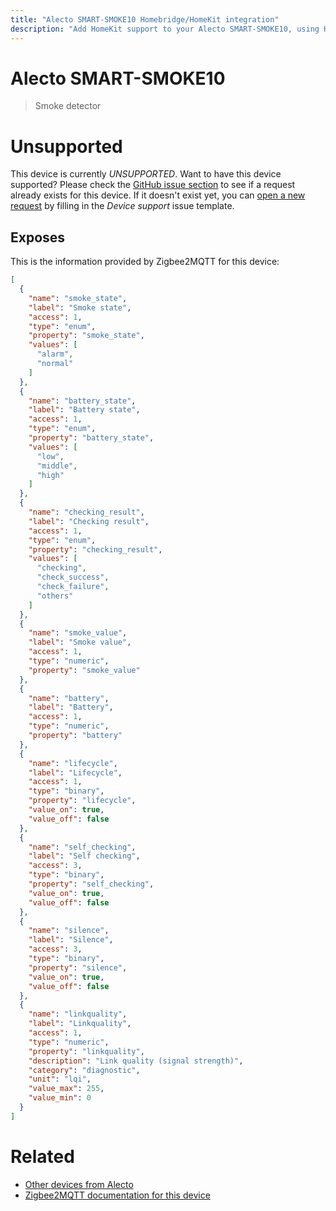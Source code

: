 ```yaml
---
title: "Alecto SMART-SMOKE10 Homebridge/HomeKit integration"
description: "Add HomeKit support to your Alecto SMART-SMOKE10, using Homebridge, Zigbee2MQTT and homebridge-z2m."
---
```

<!---
This file has been GENERATED using src/docgen/docgen.ts
DO NOT EDIT THIS FILE MANUALLY!
-->
# Alecto SMART-SMOKE10
> Smoke detector


# Unsupported

This device is currently *UNSUPPORTED*.
Want to have this device supported? Please check the [GitHub issue section](https://github.com/itavero/homebridge-z2m/issues?q=SMART-SMOKE10) to see if a request already exists for this device.
If it doesn't exist yet, you can [open a new request](https://github.com/itavero/homebridge-z2m/issues/new?assignees=&labels=enhancement&template=device_support.yml&title=%5BDevice%5D+Alecto%20SMART-SMOKE10&model=Alecto%20SMART-SMOKE10&exposes=%5B%0A%20%20%7B%0A%20%20%20%20%22name%22%3A%20%22smoke_state%22%2C%0A%20%20%20%20%22label%22%3A%20%22Smoke%20state%22%2C%0A%20%20%20%20%22access%22%3A%201%2C%0A%20%20%20%20%22type%22%3A%20%22enum%22%2C%0A%20%20%20%20%22property%22%3A%20%22smoke_state%22%2C%0A%20%20%20%20%22values%22%3A%20%5B%0A%20%20%20%20%20%20%22alarm%22%2C%0A%20%20%20%20%20%20%22normal%22%0A%20%20%20%20%5D%0A%20%20%7D%2C%0A%20%20%7B%0A%20%20%20%20%22name%22%3A%20%22battery_state%22%2C%0A%20%20%20%20%22label%22%3A%20%22Battery%20state%22%2C%0A%20%20%20%20%22access%22%3A%201%2C%0A%20%20%20%20%22type%22%3A%20%22enum%22%2C%0A%20%20%20%20%22property%22%3A%20%22battery_state%22%2C%0A%20%20%20%20%22values%22%3A%20%5B%0A%20%20%20%20%20%20%22low%22%2C%0A%20%20%20%20%20%20%22middle%22%2C%0A%20%20%20%20%20%20%22high%22%0A%20%20%20%20%5D%0A%20%20%7D%2C%0A%20%20%7B%0A%20%20%20%20%22name%22%3A%20%22checking_result%22%2C%0A%20%20%20%20%22label%22%3A%20%22Checking%20result%22%2C%0A%20%20%20%20%22access%22%3A%201%2C%0A%20%20%20%20%22type%22%3A%20%22enum%22%2C%0A%20%20%20%20%22property%22%3A%20%22checking_result%22%2C%0A%20%20%20%20%22values%22%3A%20%5B%0A%20%20%20%20%20%20%22checking%22%2C%0A%20%20%20%20%20%20%22check_success%22%2C%0A%20%20%20%20%20%20%22check_failure%22%2C%0A%20%20%20%20%20%20%22others%22%0A%20%20%20%20%5D%0A%20%20%7D%2C%0A%20%20%7B%0A%20%20%20%20%22name%22%3A%20%22smoke_value%22%2C%0A%20%20%20%20%22label%22%3A%20%22Smoke%20value%22%2C%0A%20%20%20%20%22access%22%3A%201%2C%0A%20%20%20%20%22type%22%3A%20%22numeric%22%2C%0A%20%20%20%20%22property%22%3A%20%22smoke_value%22%0A%20%20%7D%2C%0A%20%20%7B%0A%20%20%20%20%22name%22%3A%20%22battery%22%2C%0A%20%20%20%20%22label%22%3A%20%22Battery%22%2C%0A%20%20%20%20%22access%22%3A%201%2C%0A%20%20%20%20%22type%22%3A%20%22numeric%22%2C%0A%20%20%20%20%22property%22%3A%20%22battery%22%0A%20%20%7D%2C%0A%20%20%7B%0A%20%20%20%20%22name%22%3A%20%22lifecycle%22%2C%0A%20%20%20%20%22label%22%3A%20%22Lifecycle%22%2C%0A%20%20%20%20%22access%22%3A%201%2C%0A%20%20%20%20%22type%22%3A%20%22binary%22%2C%0A%20%20%20%20%22property%22%3A%20%22lifecycle%22%2C%0A%20%20%20%20%22value_on%22%3A%20true%2C%0A%20%20%20%20%22value_off%22%3A%20false%0A%20%20%7D%2C%0A%20%20%7B%0A%20%20%20%20%22name%22%3A%20%22self_checking%22%2C%0A%20%20%20%20%22label%22%3A%20%22Self%20checking%22%2C%0A%20%20%20%20%22access%22%3A%203%2C%0A%20%20%20%20%22type%22%3A%20%22binary%22%2C%0A%20%20%20%20%22property%22%3A%20%22self_checking%22%2C%0A%20%20%20%20%22value_on%22%3A%20true%2C%0A%20%20%20%20%22value_off%22%3A%20false%0A%20%20%7D%2C%0A%20%20%7B%0A%20%20%20%20%22name%22%3A%20%22silence%22%2C%0A%20%20%20%20%22label%22%3A%20%22Silence%22%2C%0A%20%20%20%20%22access%22%3A%203%2C%0A%20%20%20%20%22type%22%3A%20%22binary%22%2C%0A%20%20%20%20%22property%22%3A%20%22silence%22%2C%0A%20%20%20%20%22value_on%22%3A%20true%2C%0A%20%20%20%20%22value_off%22%3A%20false%0A%20%20%7D%2C%0A%20%20%7B%0A%20%20%20%20%22name%22%3A%20%22linkquality%22%2C%0A%20%20%20%20%22label%22%3A%20%22Linkquality%22%2C%0A%20%20%20%20%22access%22%3A%201%2C%0A%20%20%20%20%22type%22%3A%20%22numeric%22%2C%0A%20%20%20%20%22property%22%3A%20%22linkquality%22%2C%0A%20%20%20%20%22description%22%3A%20%22Link%20quality%20(signal%20strength)%22%2C%0A%20%20%20%20%22category%22%3A%20%22diagnostic%22%2C%0A%20%20%20%20%22unit%22%3A%20%22lqi%22%2C%0A%20%20%20%20%22value_max%22%3A%20255%2C%0A%20%20%20%20%22value_min%22%3A%200%0A%20%20%7D%0A%5D) by filling in the _Device support_ issue template.

## Exposes

This is the information provided by Zigbee2MQTT for this device:

```json
[
  {
    "name": "smoke_state",
    "label": "Smoke state",
    "access": 1,
    "type": "enum",
    "property": "smoke_state",
    "values": [
      "alarm",
      "normal"
    ]
  },
  {
    "name": "battery_state",
    "label": "Battery state",
    "access": 1,
    "type": "enum",
    "property": "battery_state",
    "values": [
      "low",
      "middle",
      "high"
    ]
  },
  {
    "name": "checking_result",
    "label": "Checking result",
    "access": 1,
    "type": "enum",
    "property": "checking_result",
    "values": [
      "checking",
      "check_success",
      "check_failure",
      "others"
    ]
  },
  {
    "name": "smoke_value",
    "label": "Smoke value",
    "access": 1,
    "type": "numeric",
    "property": "smoke_value"
  },
  {
    "name": "battery",
    "label": "Battery",
    "access": 1,
    "type": "numeric",
    "property": "battery"
  },
  {
    "name": "lifecycle",
    "label": "Lifecycle",
    "access": 1,
    "type": "binary",
    "property": "lifecycle",
    "value_on": true,
    "value_off": false
  },
  {
    "name": "self_checking",
    "label": "Self checking",
    "access": 3,
    "type": "binary",
    "property": "self_checking",
    "value_on": true,
    "value_off": false
  },
  {
    "name": "silence",
    "label": "Silence",
    "access": 3,
    "type": "binary",
    "property": "silence",
    "value_on": true,
    "value_off": false
  },
  {
    "name": "linkquality",
    "label": "Linkquality",
    "access": 1,
    "type": "numeric",
    "property": "linkquality",
    "description": "Link quality (signal strength)",
    "category": "diagnostic",
    "unit": "lqi",
    "value_max": 255,
    "value_min": 0
  }
]
```

# Related
* [Other devices from Alecto](../index.md#alecto)
* [Zigbee2MQTT documentation for this device](https://www.zigbee2mqtt.io/devices/SMART-SMOKE10.html)